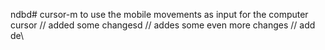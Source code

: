 ndbd# cursor-m
to use the mobile movements as input  for the computer cursor
// added some changesd
// addes some even more changes
// add de\
